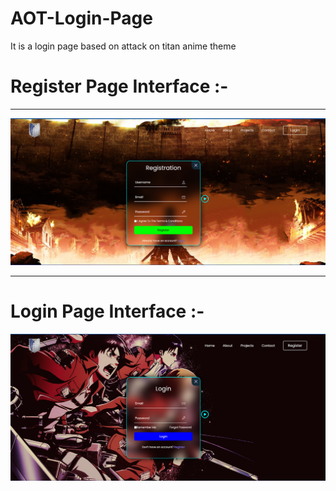 # AOT-Login-Page
It is a login page based on attack on titan anime theme
<h1>Register Page Interface :- </h1>
<hr>
<img src="register_readme.png" alt="register">
<hr>
<h1>Login Page Interface :- </h1>
<img src="login readme.png" alt="login">
